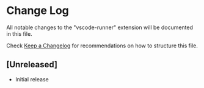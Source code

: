 # Change Log

All notable changes to the "vscode-runner" extension will be documented in this file.

Check [Keep a Changelog](http://keepachangelog.com/) for recommendations on how to structure this file.

## [Unreleased]

- Initial release
